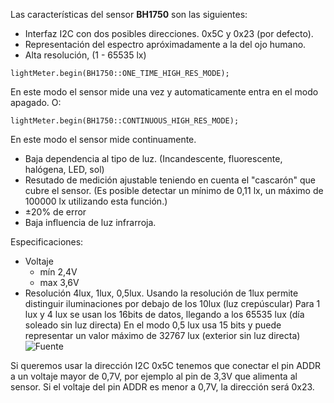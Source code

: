 Las características del sensor **BH1750** son las siguientes:
- Interfaz I2C con dos posibles direcciones. 0x5C y 0x23 (por defecto).
- Representación del espectro apróximadamente a la del ojo humano.
- Alta resolución, (1 - 65535 lx) 
```
lightMeter.begin(BH1750::ONE_TIME_HIGH_RES_MODE);
```
En este modo el sensor mide una vez y automaticamente entra en el modo apagado.
O:
```
lightMeter.begin(BH1750::CONTINUOUS_HIGH_RES_MODE);
```
En este modo el sensor mide continuamente.

- Baja dependencia al tipo de luz. (Incandescente, fluorescente, halógena, LED, sol)
- Resutado de medición ajustable teniendo en cuenta el "cascarón" que cubre el sensor. (Es posible detectar un mínimo de 0,11 lx, un máximo de 100000 lx utilizando esta función.)
- ±20% de error
- Baja influencia de luz infrarroja.

Especificaciones:
- Voltaje
  - mín 2,4V
  - max 3,6V
- Resolución 4lux, 1lux, 0,5lux. Usando la resolución de 1lux permite distinguir iluminaciones por debajo de los 10lux (luz crepúscular) Para 1 lux y 4 lux se usan los 16bits de datos, llegando a los 65535 lux (día soleado sin luz directa) En el modo 0,5 lux usa 15 bits y puede representar un valor máximo de 32767 lux (exterior sin luz directa) ![Fuente](http://polaridad.es/bh1750-luz-sensor-iluminacion-ambiental-i2c-medida-luminosidad-medicion/)

Si queremos usar la dirección I2C 0x5C tenemos que conectar el pin ADDR a un voltaje mayor de 0,7V, por ejemplo al pin de 3,3V que alimenta al sensor. Si el voltaje del pin ADDR es menor a 0,7V, la dirección será 0x23.
